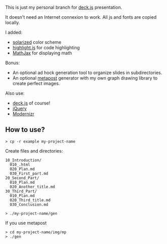 This is just my personal branch for [deck.js](http://imakewebthings.github.com/deck.js) presentation.

It doesn't need an Internet connexion to work.
All js and fonts are copied locally.


I added:

- [solarized](http://ethanschoonover.com/solarized) color scheme
- [highlight.js](softwaremaniacs.org/soft/highlight/en) for code highlighting
- [MathJax](www.mathjax.org) for displaying math

Bonus:

- An optional ad hock generation tool to organize slides in subdirectories.
- An optional [metapost](www.tug.org/metapost.html) generator with my own graph drawing library to create perfect images.

Also use:

- [deck.js](http://imakewebthings.github.com/deck.js) of course!
- [jQuery](http://jquery.com)
- [Modernizr](http://modernizr.com)

## How to use?

~~~
> cp -r example my-project-name
~~~

Create files and directories:

~~~
10_Introduction/
  010_.html
  020_Plan.md
  030_First_part.md
20_Second_Part/
  010_Plan.md
  020_Another_title.md
30_Third_Part/
  010_Plan.md
  020_Third_title.md
  030_Conclusion.md
~~~

~~~
> ./my-project-name/gen
~~~

If you use metapost

~~~
> cd my-project-name/img/mp
> ./gen
~~~

